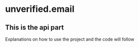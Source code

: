 # unverified.email

## This is the api part

Explanations on how to use the project and the code will follow
